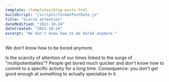 ```yaml
---
template: /templates/blog-posts.html
buildScript: "/scripts/formatPostDate.js"
title: "Scarce attention"
dateModified: "2021-10-24"
dateCreated: "2021-10-24"
excerpt: "We don't know how to be bored anymore."
---
```


We don't know how to be bored anymore.

Is the scarcity of attention of our times linked to the surge of "multipotentialites"? People get bored much quicker and don't know how to commit to a specific activity for a long time. Consequence: you don't get good enough at something to actually specialize in it.
